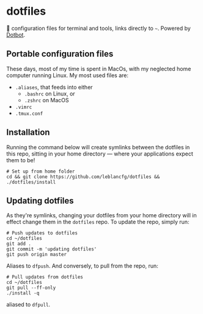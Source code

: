 # dotfiles
:briefcase: configuration files for terminal and tools, links directly to `~`. Powered by [Dotbot](https://github.com/anishathalye/dotbot).

## Portable configuration files
These days, most of my time is spent in MacOs, with my neglected home computer running Linux. My most used files are:

* `.aliases`, that feeds into either
    - `.bashrc` on Linux, or
    - `.zshrc` on MacOS
* `.vimrc`
* `.tmux.conf`

## Installation
Running the command below will create symlinks between the dotfiles in this repo, sitting in your home directory &mdash; where your applications expect them to be!

    # Set up from home folder
    cd && git clone https://github.com/leblancfg/dotfiles && ./dotfiles/install

## Updating dotfiles
As they're symlinks, changing your dotfiles from your home directory will in effect change them in the `dotfiles` repo. To update the repo, simply run:

    # Push updates to dotfiles
    cd ~/dotfiles
    git add .
    git commit -m 'updating dotfiles'
    git push origin master

Aliases to `dfpush`. And conversely, to pull from the repo, run:
    
    # Pull updates from dotfiles
    cd ~/dotfiles
    git pull --ff-only
    ./install -q

aliased to `dfpull`.
